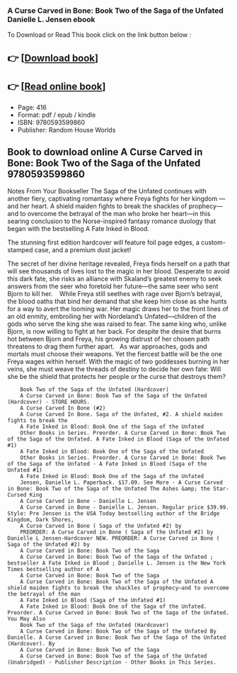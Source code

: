 ### A Curse Carved in Bone: Book Two of the Saga of the Unfated Danielle L. Jensen ebook

To Download or Read This book click on the link button below :

## 👉  [**[Download book](http://filesbooks.info/download.php?group=book&from=github.com&id=717072&lnk=1063 "Download book")**]

## 👉  [**[Read online book](http://filesbooks.info/download.php?group=book&from=github.com&id=717072&lnk=1063 "Read online book")**]


* Page: 416
* Format: pdf / epub / kindle
* ISBN: 9780593599860
* Publisher: Random House Worlds



## Book to download online A Curse Carved in Bone: Book Two of the Saga of the Unfated 9780593599860



Notes From Your Bookseller The Saga of the Unfated continues with another fiery, captivating romantasy where Freya fights for her kingdom — and her heart. A shield maiden fights to break the shackles of prophecy—and to overcome the betrayal of the man who broke her heart—in this searing conclusion to the Norse-inspired fantasy romance duology that began with the bestselling A Fate Inked in Blood.
 
 The stunning first edition hardcover will feature foil page edges, a custom-stamped case, and a premium dust jacket!
 
 The secret of her divine heritage revealed, Freya finds herself on a path that will see thousands of lives lost to the magic in her blood. Desperate to avoid this dark fate, she risks an alliance with Skaland’s greatest enemy to seek answers from the seer who foretold her future—the same seer who sent Bjorn to kill her. 
  
 While Freya still seethes with rage over Bjorn’s betrayal, the blood oaths that bind her demand that she keep him close as she hunts for a way to avert the looming war. Her magic draws her to the front lines of an old enmity, embroiling her with Nordeland’s Unfated—children of the gods who serve the king she was raised to fear. The same king who, unlike Bjorn, is now willing to fight at her back. For despite the desire that burns hot between Bjorn and Freya, his growing distrust of her chosen path threatens to drag them further apart.
  
 As war approaches, gods and mortals must choose their weapons. Yet the fiercest battle will be the one Freya wages within herself. With the magic of two goddesses burning in her veins, she must weave the threads of destiny to decide her own fate: Will she be the shield that protects her people or the curse that destroys them?


        Book Two of the Saga of the Unfated (Hardcover)
        A Curse Carved in Bone: Book Two of the Saga of the Unfated (Hardcover) · STORE HOURS.
        A Curse Carved In Bone (#2)
        A Curse Carved In Bone. Saga of the Unfated, #2. A shield maiden fights to break the 
        A Fate Inked in Blood: Book One of the Saga of the Unfated
        Other Books in Series. Preorder. A Curse Carved in Bone: Book Two of the Saga of the Unfated. A Fate Inked in Blood (Saga of the Unfated #1) 
        A Fate Inked in Blood: Book One of the Saga of the Unfated
        Other Books in Series. Preorder. A Curse Carved in Bone: Book Two of the Saga of the Unfated · A Fate Inked in Blood (Saga of the Unfated #1) 
        A Fate Inked in Blood: Book One of the Saga of the Unfated
        Jensen, Danielle L. Paperback. $17.09. See More · A Curse Carved in Bone: Book Two of the Saga of the Unfated The Ashes &amp; the Star-Cursed King 
        A Curse Carved in Bone - Danielle L. Jensen
        A Curse Carved in Bone - Danielle L. Jensen. Regular price $39.99. Style: Pre Jensen is the USA Today bestselling author of the Bridge Kingdom, Dark Shores, 
        A Curse Carved in Bone ( Saga of the Unfated #2) by
        PREORDER: A Curse Carved in Bone ( Saga of the Unfated #2) by Danielle L Jensen-Hardcover NEW. PREORDER: A Curse Carved in Bone ( Saga of the Unfated #2) by 
        A Curse Carved in Bone: Book Two of the Saga
        A Curse Carved in Bone: Book Two of the Saga of the Unfated ; bestseller A Fate Inked in Blood ; Danielle L. Jensen is the New York Times bestselling author of A 
        A Curse Carved in Bone: Book Two of the Saga
        A Curse Carved in Bone: Book Two of the Saga of the Unfated A shield maiden fights to break the shackles of prophecy—and to overcome the betrayal of the man 
        A Fate Inked in Blood (Saga of the Unfated #1)
        A Fate Inked in Blood: Book One of the Saga of the Unfated. Preorder. A Curse Carved in Bone: Book Two of the Saga of the Unfated. You May Also 
        Book Two of the Saga of the Unfated (Hardcover)
        A Curse Carved in Bone: Book Two of the Saga of the Unfated By Danielle. A Curse Carved in Bone: Book Two of the Saga of the Unfated (Hardcover). By 
        A Curse Carved in Bone: Book Two of the Saga
        A Curse Carved in Bone: Book Two of the Saga of the Unfated (Unabridged) · Publisher Description · Other Books in This Series.
    




